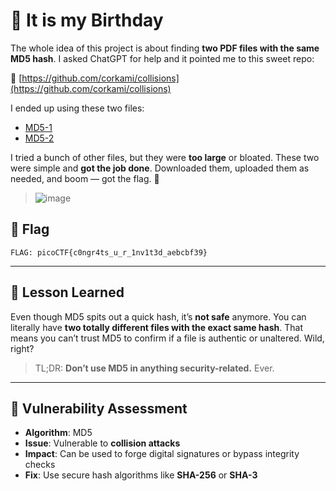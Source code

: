# 🎉 It is my Birthday

The whole idea of this project is about finding **two PDF files with the same MD5 hash**.
I asked ChatGPT for help and it pointed me to this sweet repo:

🔗 [https://github.com/corkami/collisions](https://github.com/corkami/collisions)

I ended up using these two files:

* [MD5-1](https://github.com/corkami/collisions/blob/master/examples/free/md5-1.pdf)
* [MD5-2](https://github.com/corkami/collisions/blob/master/examples/free/md5-2.pdf)

I tried a bunch of other files, but they were **too large** or bloated. These two were simple and **got the job done**.
Downloaded them, uploaded them as needed, and boom — got the flag. 🏴

> ![image](https://github.com/user-attachments/assets/bd928e54-bc8b-48f4-814c-c824fd52c2bf)

## 🏁 Flag

```
FLAG: picoCTF{c0ngr4ts_u_r_1nv1t3d_aebcbf39}
```

---

## 🧠 Lesson Learned

Even though MD5 spits out a quick hash, it’s **not safe** anymore. You can literally have **two totally different files with the exact same hash**.
That means you can’t trust MD5 to confirm if a file is authentic or unaltered. Wild, right?

> TL;DR: **Don’t use MD5 in anything security-related.** Ever.

---

## 🔎 Vulnerability Assessment

* **Algorithm**: MD5
* **Issue**: Vulnerable to **collision attacks**
* **Impact**: Can be used to forge digital signatures or bypass integrity checks
* **Fix**: Use secure hash algorithms like **SHA-256** or **SHA-3**

